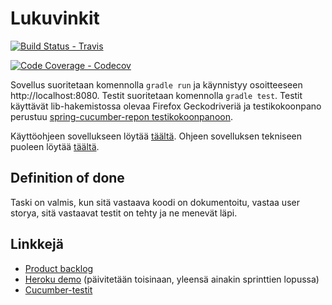 # Lukuvinkit

[![Build Status - Travis](https://travis-ci.org/ohtu-takarivi/lukuvinkit.svg?branch=master)](https://travis-ci.org/ohtu-takarivi/lukuvinkit)

[![Code Coverage - Codecov](https://codecov.io/gh/ohtu-takarivi/lukuvinkit/branch/master/graph/badge.svg)](https://codecov.io/github/ohtu-takarivi/lukuvinkit)

Sovellus suoritetaan komennolla `gradle run` ja käynnistyy osoitteeseen http://localhost:8080. Testit suoritetaan komennolla `gradle test`. Testit käyttävät lib-hakemistossa olevaa Firefox Geckodriveriä ja testikokoonpano perustuu [spring-cucumber-repon testikokoonpanoon](https://github.com/mluukkai/spring-cucumber).

Käyttöohjeen sovellukseen löytää [täältä](https://github.com/ohtu-takarivi/lukuvinkit/blob/master/manual.md). Ohjeen sovelluksen tekniseen puoleen löytää [täältä](https://github.com/ohtu-takarivi/lukuvinkit/blob/master/tech.md).

## Definition of done
Taski on valmis, kun sitä vastaava koodi on dokumentoitu, vastaa user storya, sitä vastaavat testit on tehty ja ne menevät läpi.

## Linkkejä
* [Product backlog](https://docs.google.com/spreadsheets/d/1f6p8zlq5Eis2y-cSBB6zVBEfb53RzSpeFPjxrt_EWxM/edit?usp=sharing)
* [Heroku demo](https://takarivi-lukuvinkit.herokuapp.com/) (päivitetään toisinaan, yleensä ainakin sprinttien lopussa)
* [Cucumber-testit](https://github.com/ohtu-takarivi/lukuvinkit/tree/master/src/test/resources/ohtu/takarivi/lukuvinkit)

